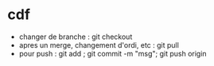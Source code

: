 # cdf

- changer de branche : git checkout <nom de la branche>
- apres un merge, changement d'ordi, etc : git pull
- pour push : git add <files>; git commit -m "msg"; git push origin <nom de la branche>

